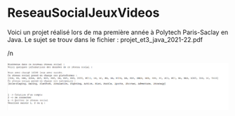 # ReseauSocialJeuxVideos

Voici un projet réalisé lors de ma première année à Polytech Paris-Saclay en Java. Le sujet se trouv dans le fichier : projet_et3_java_2021-22.pdf

/n

![image](ecran_accueil_RS.png)

